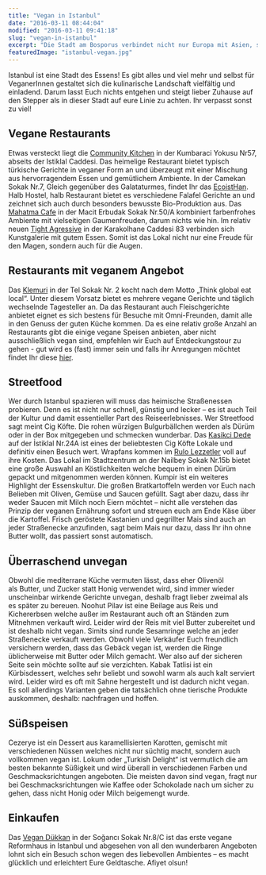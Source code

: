 ```yaml
---
title: "Vegan in Istanbul"
date: "2016-03-11 08:44:04"
modified: "2016-03-11 09:41:18"
slug: "vegan-in-istanbul"
excerpt: "Die Stadt am Bosporus verbindet nicht nur Europa mit Asien, sondern auch gutes Essen mit gutem Gewissen."
featuredImage: "istanbul-vegan.jpg"
---
```


Istanbul ist eine Stadt des Essens! Es gibt alles und viel mehr und selbst für VeganerInnen gestaltet sich die kulinarische Landschaft vielfältig und einladend. Darum lasst Euch nichts entgehen und steigt lieber Zuhause auf den Stepper als in dieser Stadt auf eure Linie zu achten. Ihr verpasst sonst zu viel!

## Vegane Restaurants

Etwas versteckt liegt die [Community Kitchen](https://www.facebook.com/Community-Kitchen-664151753675076/) in der Kumbaraci Yokusu Nr57, abseits der Istiklal Caddesi. Das heimelige Restaurant bietet typisch türkische Gerichte in veganer Form an und überzeugt mit einer Mischung aus hervorragendem Essen und gemütlichem Ambiente. In der Camekan Sokak Nr.7, Gleich gegenüber des Galataturmes, findet Ihr das [EcoistHan](https://www.facebook.com/ecoisthan/timeline). Halb Hostel, halb Restaurant bietet es verschiedene Falafel Gerichte an und zeichnet sich auch durch besonders bewusste Bio-Produktion aus. Das [Mahatma Cafe](https://www.facebook.com/MahatmaCafe/) in der Macit Erbudak Sokak Nr.50/A kombiniert farbenfrohes Ambiente mit vielseitigen Gaumenfreuden, darum nichts wie hin. Im relativ neuen [Tight Agressive](http://www.happycow.net/reviews/tight-aggressive-istanbul-63649) in der Karakolhane Caddesi 83 verbinden sich Kunstgalerie mit gutem Essen. Somit ist das Lokal nicht nur eine Freude für den Magen, sondern auch für die Augen.

## Restaurants mit veganem Angebot

Das [Klemuri](http://www.klemuri.com/www.klemuri.com/ENGLISH.html) in der Tel Sokak Nr. 2 kocht nach dem Motto „Think global eat local“. Unter diesem Vorsatz bietet es mehrere vegane Gerichte und täglich wechselnde Tagesteller an. Da das Restaurant auch Fleischgerichte anbietet eignet es sich bestens für Besuche mit Omni-Freunden, damit alle in den Genuss der guten Küche kommen. Da es eine relativ große Anzahl an Restaurants gibt die einige vegane Speisen anbieten, aber nicht ausschließlich vegan sind, empfehlen wir Euch auf Entdeckungstour zu gehen - gut wird es (fast) immer sein und falls ihr Anregungen möchtet findet Ihr diese [hier](http://www.happycow.net/asia/turkey/istanbul/).

## Streetfood

Wer durch Istanbul spazieren will muss das heimische Straßenessen probieren. Denn es ist nicht nur schnell, günstig und lecker – es ist auch Teil der Kultur und damit essentieller Part des Reiseerlebnisses. Wer Streetfood sagt meint Cig Köfte. Die rohen würzigen Bulgurbällchen werden als Dürüm oder in der Box mitgegeben und schmecken wunderbar. Das [Kasikci Dede](https://www.facebook.com/Ka%C5%9F%C4%B1k%C3%A7%C4%B1-Dede-%C3%87i%C4%9F-K%C3%B6fte-1445681368982607/?fref=ts) auf der İstiklal Nr.24A ist eines der beliebtesten Cig Köfte Lokale und definitiv einen Besuch wert. Wrapfans kommen im [Rulo Lezzetler](https://www.facebook.com/ruloezberbozanlezzetler/) voll auf ihre Kosten. Das Lokal im Stadtzentrum an der Nailbey Sokak Nr.15b bietet eine große Auswahl an Köstlichkeiten welche bequem in einen Dürüm gepackt und mitgenommen werden können. Kumpir ist ein weiteres Highlight der Essenskultur. Die großen Bratkartoffeln werden vor Euch nach Belieben mit Oliven, Gemüse und Saucen gefüllt. Sagt aber dazu, dass ihr weder Saucen mit Milch noch Eiern möchtet – nicht alle verstehen das Prinzip der veganen Ernährung sofort und streuen euch am Ende Käse über die Kartoffel. Frisch geröstete Kastanien und gegrillter Mais sind auch an jeder Straßenecke anzufinden, sagt beim Mais nur dazu, dass Ihr ihn ohne Butter wollt, das passiert sonst automatisch.

## Überraschend unvegan

Obwohl die mediterrane Küche vermuten lässt, dass eher Olivenöl als Butter, und Zucker statt Honig verwendet wird, sind immer wieder unscheinbar wirkende Gerichte unvegan, deshalb fragt lieber zweimal als es später zu bereuen. Noohut Pilav ist eine Beilage aus Reis und Kichererbsen welche außer im Restaurant auch oft an Ständen zum Mitnehmen verkauft wird. Leider wird der Reis mit viel Butter zubereitet und ist deshalb nicht vegan. Simits sind runde Sesamringe welche an jeder Straßenecke verkauft werden. Obwohl viele Verkäufer Euch freundlich versichern werden, dass das Gebäck vegan ist, werden die Ringe üblicherweise mit Butter oder Milch gemacht. Wer also auf der sicheren Seite sein möchte sollte auf sie verzichten. Kabak Tatlisi ist ein Kürbisdessert, welches sehr beliebt und sowohl warm als auch kalt serviert wird. Leider wird es oft mit Sahne hergestellt und ist dadurch nicht vegan. Es soll allerdings Varianten geben die tatsächlich ohne tierische Produkte auskommen, deshalb: nachfragen und hoffen.

## Süßspeisen

Cezerye ist ein Dessert aus karamellisierten Karotten, gemischt mit verschiedenen Nüssen welches nicht nur süchtig macht, sondern auch vollkommen vegan ist. Lokum oder „Turkish Delight“ ist vermutlich die am besten bekannte Süßigkeit und wird überall in verschiedenen Farben und Geschmacksrichtungen angeboten. Die meisten davon sind vegan, fragt nur bei Geschmacksrichtungen wie Kaffee oder Schokolade nach um sicher zu gehen, dass nicht Honig oder Milch beigemengt wurde.

## Einkaufen

Das [Vegan Dükkan](http://vegandukkan.com/) in der Soğancı Sokak Nr.8/C ist das erste vegane Reformhaus in Istanbul und abgesehen von all den wunderbaren Angeboten lohnt sich ein Besuch schon wegen des liebevollen Ambientes – es macht glücklich und erleichtert Eure Geldtasche. Afiyet olsun!